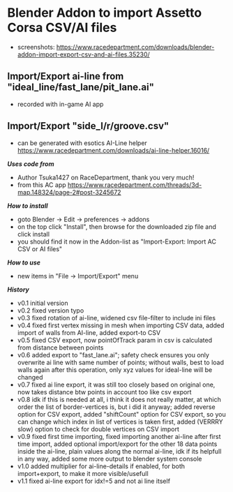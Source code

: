 # Blender Addon to import Assetto Corsa CSV/AI files
 - screenshots: https://www.racedepartment.com/downloads/blender-addon-import-export-csv-and-ai-files.35230/

## Import/Export ai-line from "ideal_line/fast_lane/pit_lane.ai"
 - recorded with in-game AI app

## Import/Export "side_l/r/groove.csv"
 - can be generated with esotics AI-Line helper https://www.racedepartment.com/downloads/ai-line-helper.16016/

***Uses code from***
 - Author Tsuka1427 on RaceDepartment, thank you very much!
 - from this AC app https://www.racedepartment.com/threads/3d-map.148324/page-2#post-3245672

***How to install***
 - goto Blender -> Edit -> preferences -> addons
 - on the top click "Install", then browse for the downloaded zip file and click install
 - you should find it now in the Addon-list as
   "Import-Export: Import AC CSV or AI files"

***How to use***
 - new items in "File -> Import/Export" menu

***History***
 - v0.1 initial version
 - v0.2 fixed version typo
 - v0.3 fixed rotation of ai-line, widened csv file-filter to include ini files
 - v0.4 fixed first vertex missing in mesh when importing CSV data, added import of walls from AI-line, added export-to CSV
 - v0.5 fixed CSV export, now pointOfTrack param in csv is calculated from distance between points
 - v0.6 added export to "fast_lane.ai"; safety check ensures you only overwrite ai line with same number of points; without walls, best to load walls again after this operation, only xyz values for ideal-line will be changed
 - v0.7 fixed ai line export, it was still too closely based on original one, now takes distance btw points in account too like csv export
 - v0.8 idk if this is needed at all, i think it does not really matter, at which order the list of border-vertices is, but i did it anyway; added reverse option for CSV export, added "shiftCount" option for CSV export, so you can change which index in list of vertices is taken first, added (VERRRY slow) option to check for double vertices on CSV import
 - v0.9 fixed first time importing, fixed importing another ai-line after first time import, added optional import/export for the other 18 data points inside the ai-line, plain values along the normal ai-line, idk if its helpfull in any way, added some more output to blender system console
 - v1.0 added multiplier for ai-line-details if enabled, for both import+export, to make it more visible/usefull
 - v1.1 fixed ai-line export for idx!=5 and not ai line itself

